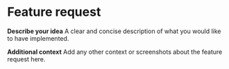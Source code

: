 # Feature request

**Describe your idea**
A clear and concise description of what you would like to have implemented.

**Additional context**
Add any other context or screenshots about the feature request here.
